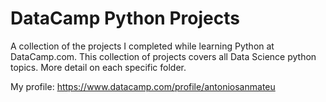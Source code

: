 # DataCamp Python Projects
A collection of the projects I completed while learning Python at DataCamp.com. This collection of projects covers all Data Science python topics. More detail on each specific folder.

My profile: https://www.datacamp.com/profile/antoniosanmateu
